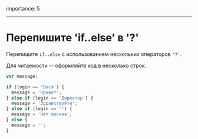 importance: 5

---

# Перепишите 'if..else' в '?'

Перепишите `if..else` с использованием нескольких операторов `'?'`.

Для читаемости -- оформляйте код в несколько строк.

```js
var message;

if (login == 'Вася') {
  message = 'Привет';
} else if (login == 'Директор') {
  message = 'Здравствуйте';
} else if (login == '') {
  message = 'Нет логина';
} else {
  message = '';
}
```

